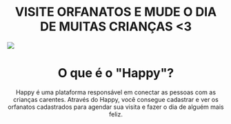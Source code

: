<h1 align="center">VISITE ORFANATOS E MUDE O DIA DE MUITAS CRIANÇAS <3</h1>

<img src="https://github.com/ascenciodev/nlw3_happy/blob/master/info/happyproject.png">

<h1 align="center><img src="https://raw.githubusercontent.com/ascenciodev/nlw3_happy/master/public/images/logo-icon.png"></h1>
        
<h1 align="center">
    O que é o "Happy"?
</h1>
<p align="center">Happy é uma plataforma responsável em conectar as pessoas com as crianças carentes.
Através do Happy, você consegue cadastrar e ver os orfanatos cadastrados para agendar sua visita e fazer o dia de alguém mais feliz.</p>
